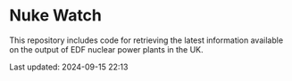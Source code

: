 # Nuke Watch

This repository includes code for retrieving the latest information available on the output of EDF nuclear power plants in the UK.

Last updated: 2024-09-15 22:13